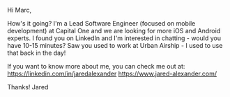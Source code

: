 Hi Marc,

How's it going? I'm a Lead Software Engineer (focused on mobile development) at Capital One and we are looking for more iOS and Android experts. I found you on LinkedIn and I'm interested in chatting - would you have 10-15 minutes? Saw you used to work at Urban Airship - I used to use that back in the day!

If you want to know more about me, you can check me out at:
https://linkedin.com/in/jaredalexander
https://www.jared-alexander.com/

Thanks!
Jared
